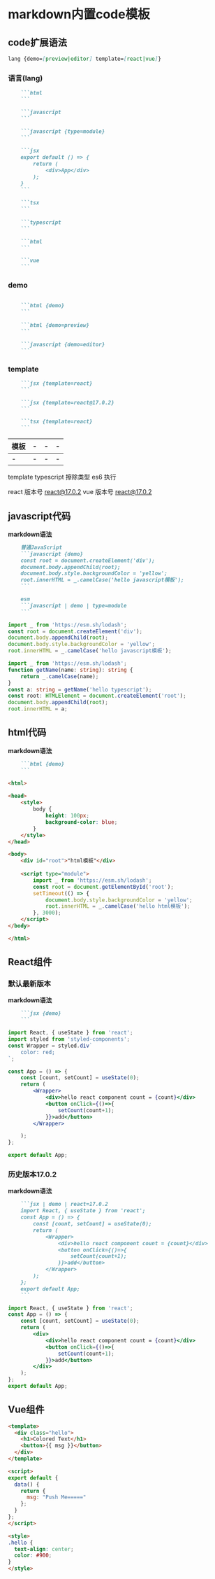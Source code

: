 # markdown内置code模板

## code扩展语法

```markdown
lang {demo=[preview|editor] template=[react|vue]}
```

### 语言(lang)
```markdown
    ```html
    ```

    ```javascript
    ```    

    ```javascript {type=module} 
    ``` 
 
    ```jsx
    export default () => {
        return (
            <div>App</div>
        );
    }
    ``` 
    
    ```tsx
    ``` 
    
    ```typescript
    ```    

    ```html
    ```

    ```vue
    ``` 
```


### demo
```markdown

    ```html {demo}
    ```
    
    ```html {demo=preview}
    ```

    ```javascript {demo=editor}
    ```
```

### template
```markdown
    ```jsx {template=react}
    ```

    ```jsx {template=react@17.0.2}
    ```

    ```tsx {template=react}
    ``` 
```


|模板|-|-|-|
|-|-|-|-|
|-|-|-|-|
template
typescript 擦除类型 es6 执行


react 版本号 react@17.0.2
vue 版本号 react@17.0.2

## javascript代码

**markdown语法**
```markdown
    普通JavaScript
    ```javascript {demo}
    const root = document.createElement('div');
    document.body.appendChild(root);
    document.body.style.backgroundColor = 'yellow';
    root.innerHTML = _.camelCase('hello javascript模板');
    ```

    esm
    ```javascript | demo | type=module
    ```
```


```javascript {demo type=module}
import _ from 'https://esm.sh/lodash';
const root = document.createElement('div');
document.body.appendChild(root);
document.body.style.backgroundColor = 'yellow';
root.innerHTML = _.camelCase('hello javascript模板');
```


```typescript {demo}
import _ from 'https://esm.sh/lodash';
function getName(name: string): string {
    return _.camelCase(name);
}
const a: string = getName('hello typescript');
const root: HTMLElement = document.createElement('root');
document.body.appendChild(root);
root.innerHTML = a;
```


## html代码



**markdown语法**
```markdown
    ```html {demo}
    ```
```

```html {demo}
<html>
    
<head>
    <style>
        body {
            height: 100px;
            background-color: blue;
        }
    </style> 
</head>

<body>
    <div id="root">"html模板"</div> 
    
    <script type="module">
        import _ from 'https://esm.sh/lodash';
        const root = document.getElementById('root');
        setTimeout(() => {
            document.body.style.backgroundColor = 'yellow';
            root.innerHTML = _.camelCase('hello html模板');
        }, 3000);
    </script>
</body>

</html>
```



## React组件

### 默认最新版本

**markdown语法**
```markdown
    ```jsx {demo}
    ```
```

```jsx {demo}
import React, { useState } from 'react';
import styled from 'styled-components';
const Wrapper = styled.div`
    color: red;
`;

const App = () => {
    const [count, setCount] = useState(0);
    return (
        <Wrapper>
            <div>hello react component count = {count}</div>
            <button onClick={()=>{
                setCount(count+1);
            }}>add</button>
        </Wrapper>

    );
};

export default App;
```

### 历史版本17.0.2

**markdown语法**
```markdown
    ```jsx | demo | react=17.0.2
    import React, { useState } from 'react';
    const App = () => {
        const [count, setCount] = useState(0);
        return (
            <Wrapper>
                <div>hello react component count = {count}</div>
                <button onClick={()=>{
                    setCount(count+1);
                }}>add</button>
            </Wrapper>
        );
    };
    export default App;
    ```
```

```jsx {demo react=17.0.2}
import React, { useState } from 'react';
const App = () => {
    const [count, setCount] = useState(0);
    return (
        <div>
            <div>hello react component count = {count}</div>
            <button onClick={()=>{
                setCount(count+1);
            }}>add</button>
        </div>
    );
};
export default App;
```



## Vue组件

```html {demo vue=3}
<template>
  <div class="hello">
    <h1>Colored Text</h1>
    <button>{{ msg }}</button>
  </div>
</template>

<script>
export default {
  data() {
    return {
      msg: "Push Me====="
    };
  }
};
</script>

<style>
.hello {
  text-align: center;
  color: #900;
}
</style>
```
